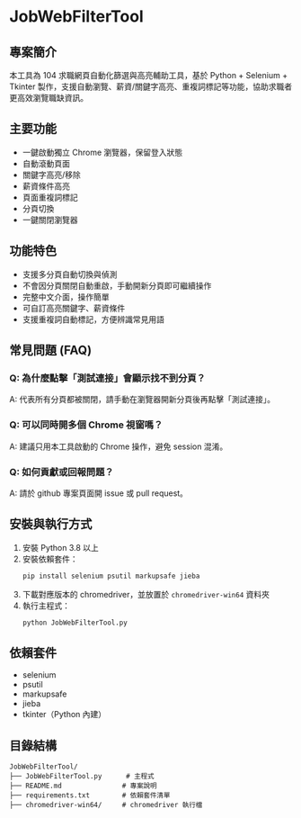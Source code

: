 # JobWebFilterTool

## 專案簡介

本工具為 104 求職網頁自動化篩選與高亮輔助工具，基於 Python + Selenium + Tkinter 製作，支援自動瀏覽、薪資/關鍵字高亮、重複詞標記等功能，協助求職者更高效瀏覽職缺資訊。

## 主要功能
- 一鍵啟動獨立 Chrome 瀏覽器，保留登入狀態
- 自動滾動頁面
- 關鍵字高亮/移除
- 薪資條件高亮
- 頁面重複詞標記
- 分頁切換
- 一鍵關閉瀏覽器

## 功能特色
- 支援多分頁自動切換與偵測
- 不會因分頁關閉自動重啟，手動開新分頁即可繼續操作
- 完整中文介面，操作簡單
- 可自訂高亮關鍵字、薪資條件
- 支援重複詞自動標記，方便辨識常見用語

## 常見問題 (FAQ)
### Q: 為什麼點擊「測試連接」會顯示找不到分頁？
A: 代表所有分頁都被關閉，請手動在瀏覽器開新分頁後再點擊「測試連接」。

### Q: 可以同時開多個 Chrome 視窗嗎？
A: 建議只用本工具啟動的 Chrome 操作，避免 session 混淆。

### Q: 如何貢獻或回報問題？
A: 請於 github 專案頁面開 issue 或 pull request。

## 安裝與執行方式
1. 安裝 Python 3.8 以上
2. 安裝依賴套件：
   ```bash
   pip install selenium psutil markupsafe jieba
   ```
3. 下載對應版本的 chromedriver，並放置於 `chromedriver-win64` 資料夾
4. 執行主程式：
   ```bash
   python JobWebFilterTool.py
   ```

## 依賴套件
- selenium
- psutil
- markupsafe
- jieba
- tkinter（Python 內建）

## 目錄結構
```
JobWebFilterTool/
├── JobWebFilterTool.py      # 主程式
├── README.md               # 專案說明
├── requirements.txt        # 依賴套件清單
├── chromedriver-win64/     # chromedriver 執行檔
```
